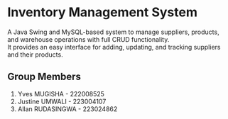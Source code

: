 # Inventory Management System  

A Java Swing and MySQL-based system to manage suppliers, products, and warehouse operations with full CRUD functionality.  
It provides an easy interface for adding, updating, and tracking suppliers and their products.  

## Group Members  
1. Yves MUGISHA      - 222008525
2. Justine UMWALI    - 223004107
3. Allan RUDASINGWA  - 223024862